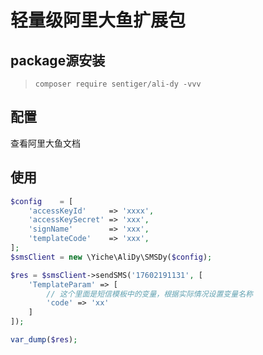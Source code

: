 # 轻量级阿里大鱼扩展包
## package源安装
> `composer require sentiger/ali-dy -vvv`


## 配置
查看阿里大鱼文档

## 使用
```php
$config    = [
    'accessKeyId'     => 'xxxx',
    'accessKeySecret' => 'xxx',
    'signName'        => 'xxx',
    'templateCode'    => 'xxx',
];
$smsClient = new \Yiche\AliDy\SMSDy($config);

$res = $smsClient->sendSMS('17602191131', [
    'TemplateParam' => [
        // 这个里面是短信模板中的变量，根据实际情况设置变量名称
        'code' => 'xx'
    ]
]);

var_dump($res);
```
